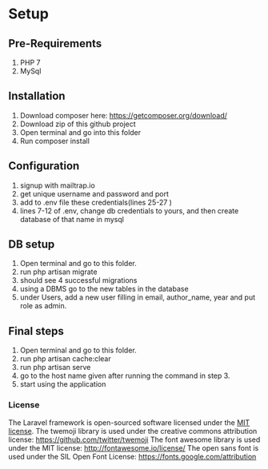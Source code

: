 # Setup

## Pre-Requirements
1. PHP 7
2. MySql


## Installation
1. Download composer here: https://getcomposer.org/download/
2. Download zip of this github project
3. Open terminal and go into this folder
4. Run composer install

## Configuration

1. signup with mailtrap.io
2. get unique username and password and port
3. add to .env file these credentials(lines 25-27 )
4. lines 7-12 of .env, change db credentials to yours, and then create database of that name in mysql

## DB setup

1. Open terminal and go to this folder.
2. run php artisan migrate
3. should see 4 successful migrations
4. using a DBMS go to the new tables in the database
5. under Users, add a new user filling in email, author_name, year and put role as admin.

## Final steps

1. Open terminal and go to this folder.
2. run php artisan cache:clear
3. run php artisan serve
4. go to the host name given after running the command in step 3.
5. start using the application



### License

The Laravel framework is open-sourced software licensed under the [MIT license](http://opensource.org/licenses/MIT).
The twemoji library is used under the creative commons attribution license: https://github.com/twitter/twemoji
The font awesome library is used under the MIT license: http://fontawesome.io/license/
The open sans font is used under the SIL Open Font License: https://fonts.google.com/attribution
